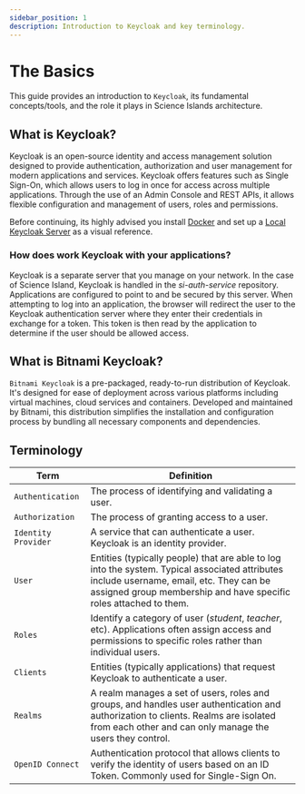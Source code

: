 ```yaml
---
sidebar_position: 1
description: Introduction to Keycloak and key terminology.
---
```


# The Basics

This guide provides an introduction to `Keycloak`, its fundamental concepts/tools, and the role it plays in Science Islands architecture.

## What is Keycloak?

Keycloak is an open-source identity and access management solution designed to provide authentication, authorization and user management for modern applications and services. Keycloak offers features such as Single Sign-On, which allows users to log in once for access across multiple applications. Through the use of an Admin Console and REST APIs, it allows flexible configuration and management of users, roles and permissions.

Before continuing, its highly advised you install [Docker](../03-docker/01-the-basics.md) and set up a [Local Keycloak Server](https://www.Keycloak.org/getting-started/getting-started-docker) as a visual reference.

### How does work Keycloak with your applications?

Keycloak is a separate server that you manage on your network. In the case of Science Island, Keycloak is handled in the *si-auth-service* repository. Applications are configured to point to and be secured by this server. When attempting to log into an application, the browser will redirect the user to the Keycloak authentication server where they enter their credentials in exchange for a token. This token is then read by the application to determine if the user should be allowed access.

## What is Bitnami Keycloak?

`Bitnami Keycloak` is a pre-packaged, ready-to-run distribution of Keycloak. It's designed for ease of deployment across various platforms including virtual machines, cloud services and containers. Developed and maintained by Bitnami, this distribution simplifies the installation and configuration process by bundling all necessary components and dependencies.

## Terminology

| Term                | Definition                                                                                                                                                                                                    |
| ------------------- | ------------------------------------------------------------------------------------------------------------------------------------------------------------------------------------------------------------- |
| `Authentication`    | The process of identifying and validating a user.                                                                                                                                                             |
| `Authorization`     | The process of granting access to a user.                                                                                                                                                                     |
| `Identity Provider` | A service that can authenticate a user. Keycloak is an identity provider.                                                                                                                                     |
| `User`              | Entities (typically people) that are able to log into the system. Typical associated attributes include username, email, etc. They can be assigned group membership and have specific roles attached to them. |
| `Roles`             | Identify a category of user (*student*, *teacher*, etc). Applications often assign access and permissions to specific roles rather than individual users.                                                     |
| `Clients`           | Entities (typically applications) that request Keycloak to authenticate a user.                                                                                                                               |
| `Realms`            | A realm manages a set of users, roles and groups, and handles user authentication and authorization to clients. Realms are isolated from each other and can only manage the users they control.               |
| `OpenID Connect`    | Authentication protocol that allows clients to verify the identity of users based on an ID Token. Commonly used for Single-Sign On.                                                                           |

